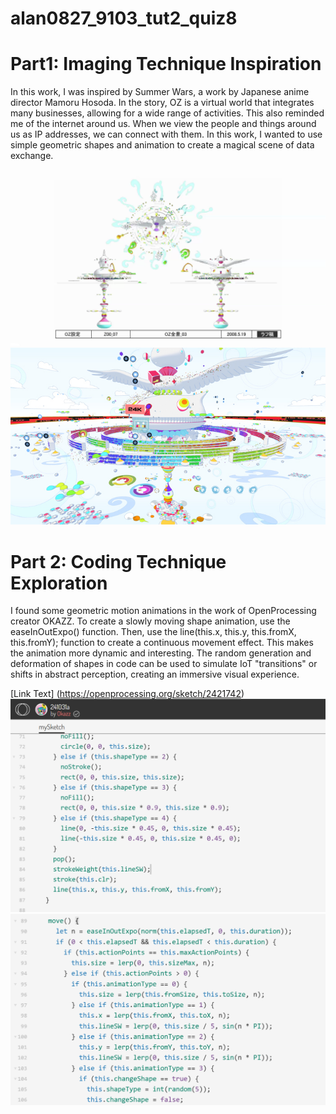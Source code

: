 # alan0827_9103_tut2_quiz8
# Part1: Imaging Technique Inspiration
In this work, I was inspired by Summer Wars, a work by Japanese anime director Mamoru Hosoda. In the story, OZ is a virtual world that integrates many businesses, allowing for a wide range of activities. This also reminded me of the internet around us. When we view the people and things around us as IP addresses, we can connect with them. In this work, I wanted to use simple geometric shapes and animation to create a magical scene of data exchange.

![An image of inspiring](assets/summer%20wars.png)
![An image of inspiring](assets/summer%20wars(1).jpg)

# Part 2: Coding Technique Exploration
I found some geometric motion animations in the work of OpenProcessing creator OKAZZ. To create a slowly moving shape animation, use the easeInOutExpo() function. Then, use the line(this.x, this.y, this.fromX, this.fromY); function to create a continuous movement effect. This makes the animation more dynamic and interesting.
The random generation and deformation of shapes in code can be used to simulate IoT "transitions" or shifts in abstract perception, creating an immersive visual experience.

[Link Text] (https://openprocessing.org/sketch/2421742)
![An image of inspiring](assets/example%20code.png)
![An image of inspiring](assets/example%20code1.png)